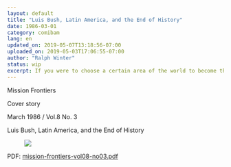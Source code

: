 ```yaml
---
layout: default
title: "Luis Bush, Latin America, and the End of History"
date: 1986-03-01
category: comibam
lang: en
updated_on: 2019-05-07T13:18:56-07:00
uploaded_on: 2019-05-03T17:06:55-07:00
author: "Ralph Winter"
status: wip
excerpt: If you were to choose a certain area of the world to become the most potent power in completing the Great Commission, which would you choose? Asia? Korea maybe. But Korea is just one country. Africa? Africa is moving ahead. But it lacks economic resources. By contrast, because of its European roots, Latin America is the great, spawling "bridge continent" between the industrialized West and the underdeveloped countries of the world. And more exciting still, the evangelical movement in Latin America is strong.
---
```

<article class="document-container" data-publication-date="{{page.date}}" data-uploaded-on="{{page.uploaded_on}}" data-updated-on="{{page.updated_on}}" data-category="{{page.category}}">
<p>Mission Frontiers</p>
<p>Cover story</p>
<p>March 1986 / Vol.8 No. 3</p>
<p>Luis Bush, Latin America, and the End of History</p>
<figure class='pic-left'>
  <img src="{{ site.baseurl }}/assets/images/1986-03-01/mission-frontiers-vol8-no3-cover.png">
</figure>
<p>PDF: <a href="{{ site.baseurl }}/assets/pdf/1986-03-01/mission-frontiers-vol08-no03.pdf">mission-frontiers-vol08-no03.pdf</a></p>
</article>
